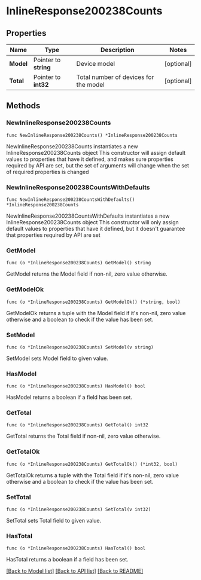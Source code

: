 # InlineResponse200238Counts

## Properties

Name | Type | Description | Notes
------------ | ------------- | ------------- | -------------
**Model** | Pointer to **string** | Device model | [optional] 
**Total** | Pointer to **int32** | Total number of devices for the model | [optional] 

## Methods

### NewInlineResponse200238Counts

`func NewInlineResponse200238Counts() *InlineResponse200238Counts`

NewInlineResponse200238Counts instantiates a new InlineResponse200238Counts object
This constructor will assign default values to properties that have it defined,
and makes sure properties required by API are set, but the set of arguments
will change when the set of required properties is changed

### NewInlineResponse200238CountsWithDefaults

`func NewInlineResponse200238CountsWithDefaults() *InlineResponse200238Counts`

NewInlineResponse200238CountsWithDefaults instantiates a new InlineResponse200238Counts object
This constructor will only assign default values to properties that have it defined,
but it doesn't guarantee that properties required by API are set

### GetModel

`func (o *InlineResponse200238Counts) GetModel() string`

GetModel returns the Model field if non-nil, zero value otherwise.

### GetModelOk

`func (o *InlineResponse200238Counts) GetModelOk() (*string, bool)`

GetModelOk returns a tuple with the Model field if it's non-nil, zero value otherwise
and a boolean to check if the value has been set.

### SetModel

`func (o *InlineResponse200238Counts) SetModel(v string)`

SetModel sets Model field to given value.

### HasModel

`func (o *InlineResponse200238Counts) HasModel() bool`

HasModel returns a boolean if a field has been set.

### GetTotal

`func (o *InlineResponse200238Counts) GetTotal() int32`

GetTotal returns the Total field if non-nil, zero value otherwise.

### GetTotalOk

`func (o *InlineResponse200238Counts) GetTotalOk() (*int32, bool)`

GetTotalOk returns a tuple with the Total field if it's non-nil, zero value otherwise
and a boolean to check if the value has been set.

### SetTotal

`func (o *InlineResponse200238Counts) SetTotal(v int32)`

SetTotal sets Total field to given value.

### HasTotal

`func (o *InlineResponse200238Counts) HasTotal() bool`

HasTotal returns a boolean if a field has been set.


[[Back to Model list]](../README.md#documentation-for-models) [[Back to API list]](../README.md#documentation-for-api-endpoints) [[Back to README]](../README.md)


